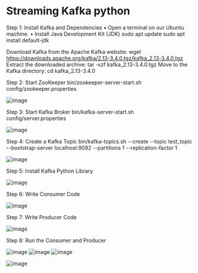 # Streaming Kafka python  

Step 1: Install Kafka and Dependencies
•	Open a terminal on our Ubuntu machine.
•	Install Java Development Kit (JDK)
sudo apt update
sudo apt install default-jdk

Download Kafka from the Apache Kafka website:
wget https://downloads.apache.org/kafka/2.13-3.4.0.tgz/kafka_2.13-3.4.0.tgz
Extract the downloaded archive:
tar -xzf kafka_2.13-3.4.0.tgz
Move to the Kafka directory:
cd kafka_2.13-3.4.0


Step 2: Start ZooKeeper
bin/zookeeper-server-start.sh config/zookeeper.properties

![image](https://github.com/omara2001/Kafka-python-read-data-by-producer-and-consumer/assets/66154169/68788d43-9e7d-4be4-9a8f-9567f42621bf)


Step 3: Start Kafka Broker
bin/kafka-server-start.sh config/server.properties

![image](https://github.com/omara2001/Kafka-python-read-data-by-producer-and-consumer/assets/66154169/58bf55d3-7164-4c4c-9330-ada9eeda347d)


Step 4: Create a Kafka Topic
bin/kafka-topics.sh --create --topic test_topic --bootstrap-server localhost:9092 --partitions 1 --replication-factor 1


![image](https://github.com/omara2001/Kafka-python-read-data-by-producer-and-consumer/assets/66154169/36524c0e-5f39-4b4c-9d3c-796d0b264bb8)





Step 5: Install Kafka Python Library


![image](https://github.com/omara2001/Kafka-python-read-data-by-producer-and-consumer/assets/66154169/895d77c9-2997-47bd-8edd-9dd809102ee9)



Step 6: Write Consumer Code

![image](https://github.com/omara2001/Kafka-python-read-data-by-producer-and-consumer/assets/66154169/d703bdfa-00c5-45bc-a84c-45975f2eec3c)


Step 7: Write Producer Code

![image](https://github.com/omara2001/Kafka-python-read-data-by-producer-and-consumer/assets/66154169/7ce169f0-d16f-4266-8672-a9b110c859a3)


Step 8: Run the Consumer and Producer

![image](https://github.com/omara2001/Kafka-python-read-data-by-producer-and-consumer/assets/66154169/e6136573-eb3b-49be-93db-7acdc3b1122b)
![image](https://github.com/omara2001/Kafka-python-read-data-by-producer-and-consumer/assets/66154169/49dc7c37-76d7-426f-98fb-779de08c6e7e)
![image](https://github.com/omara2001/Kafka-python-read-data-by-producer-and-consumer/assets/66154169/c32908d0-5e1c-4424-9df2-8b6e81e8c6d3)

![image](https://github.com/omara2001/Kafka-python-read-data-by-producer-and-consumer/assets/66154169/f65b8f7b-3030-4d5a-bb46-b90cdbabbfc3)




